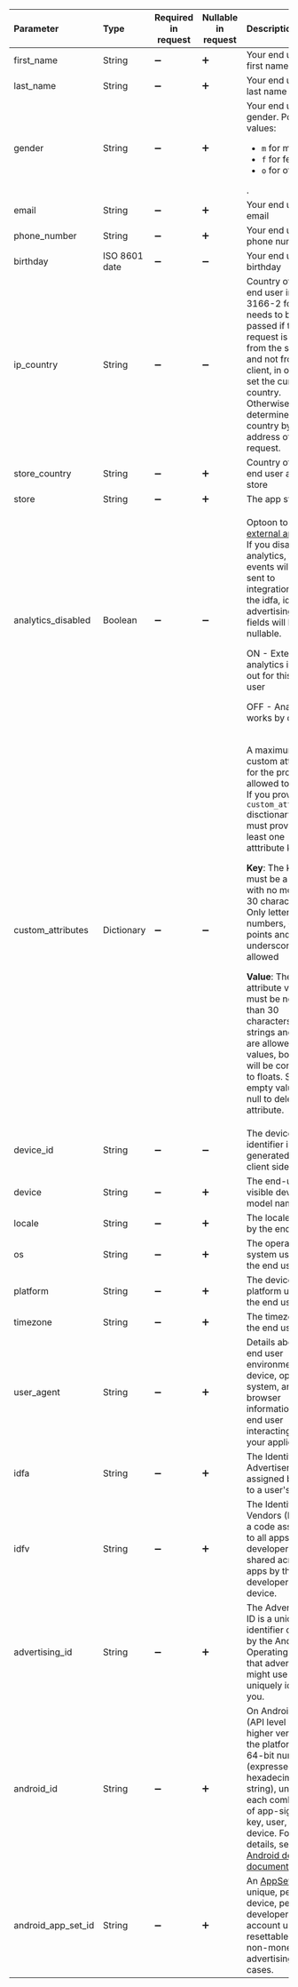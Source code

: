 

| Parameter          | Type          | Required in request | Nullable in request | Description                                                  |
| :----------------- | :------------ | ------------------- | ------------------- | :----------------------------------------------------------- |
| first_name         | String        | :heavy_minus_sign:  | :heavy_plus_sign:   | Your end user's first name                                   |
| last_name          | String        | :heavy_minus_sign:  | :heavy_plus_sign:   | Your end user's last name                                    |
| gender             | String        | :heavy_minus_sign:  | :heavy_plus_sign:   | Your end user's gender. Possible values: <ul><li> `m` for male</li><li> `f` for female</li><li> `o` for other</li></ul>. |
| email              | String        | :heavy_minus_sign:  | :heavy_plus_sign:   | Your end user's email                                        |
| phone_number       | String        | :heavy_minus_sign:  | :heavy_plus_sign:   | Your end user's phone number                                 |
| birthday           | ISO 8601 date | :heavy_minus_sign:  | :heavy_minus_sign:  | Your end user's birthday                                     |
| ip_country         | String        | :heavy_minus_sign:  | :heavy_minus_sign:  | Country of the end user in ISO 3166-2 format. It needs to be passed if the request is made from the server and not from the client, in order to set the current country. Otherwise, we will determine the country by the IP address of the request. |
| store_country      | String        | :heavy_minus_sign:  | :heavy_plus_sign:   | Country of the end user app store                            |
| store              | String        | :heavy_minus_sign:  | :heavy_plus_sign:   | The app store                                                |
| analytics_disabled | Boolean       | :heavy_minus_sign:  | :heavy_minus_sign:  | <p>Optoon to [opt out external analytics](analytics-integration#disabling-external-analytics-for-a-specific-customer). If you disable analytics, then events will not be sent to integrations, and the idfa, idfv, advertising_id fields will become nullable.</p><p>ON - External analytics is opted out for this end user</p><p>OFF - Analytics works by default</p> |
| custom_attributes  | Dictionary    | :heavy_minus_sign:  | :heavy_minus_sign:  | <p>A maximum of 30 custom attributes for the profile are allowed to be set. If you provide the `custom_attributes` disctionary, you must provide at least one atttribute key.</p><p>**Key**: The key must be a string with no more than 30 characters. Only letters, numbers, dashes, points and underscores allowed</p><p>**Value**: The attribute value must be no more than 30 characters. Only strings and floats are allowed as values, booleans will be converted to floats. Send an empty value or null to delete the attribute.</p> |
| device_id          | String        | :heavy_minus_sign:  | :heavy_minus_sign:  | The device identifier is generated on the client side        |
| device             | String        | :heavy_minus_sign:  | :heavy_plus_sign:   | The end-user-visible device model name.                      |
| locale             | String        | :heavy_minus_sign:  | :heavy_plus_sign:   | The locale used by the end user                              |
| os                 | String        | :heavy_minus_sign:  | :heavy_plus_sign:   | The operating system used by the end user                    |
| platform           | String        | :heavy_minus_sign:  | :heavy_plus_sign:   | The device platform used by the end user                     |
| timezone           | String        | :heavy_minus_sign:  | :heavy_plus_sign:   | The timezone of the end user                                 |
| user_agent         | String        | :heavy_minus_sign:  | :heavy_plus_sign:   | Details about the end user environment: device, operating system, and browser information of the end user interacting with your application |
| idfa               | String        | :heavy_minus_sign:  | :heavy_plus_sign:   | The Identifier for Advertisers, assigned by Apple to a user's device. |
| idfv               | String        | :heavy_minus_sign:  | :heavy_plus_sign:   | The Identifier for Vendors (IDFV) is a code assigned to all apps by one developer and is shared across all apps by that developer on your device. |
| advertising_id     | String        | :heavy_minus_sign:  | :heavy_plus_sign:   | The Advertising ID is a unique identifier offered by the Android Operating System that advertisers might use to uniquely identify you. |
| android_id         | String        | :heavy_minus_sign:  | :heavy_plus_sign:   | On Android 8.0 (API level 26) and higher versions of the platform, a 64-bit number (expressed as a hexadecimal string), unique to each combination of app-signing key, user, and device. For more details, see [Android developer documentation](https://developer.android.com/reference/android/provider/Settings.Secure#ANDROID_ID). |
| android_app_set_id | String        | :heavy_minus_sign:  | :heavy_plus_sign:   | An [AppSetId](https://developer.android.com/design-for-safety/privacy-sandbox/reference/adservices/appsetid/AppSetId) - unique, per-device, per developer-account user-resettable ID for non-monetizing advertising use cases. |